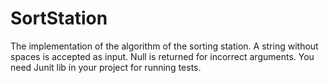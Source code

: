 # SortStation
The implementation of the algorithm of the sorting station. A string without spaces is accepted as input. Null is returned for incorrect arguments.
You need Junit lib in your project for running tests.
